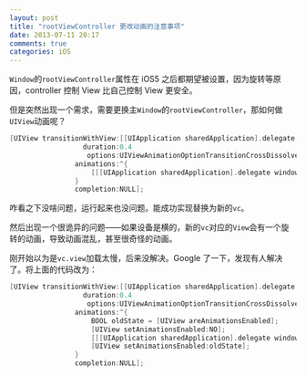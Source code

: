 ```yaml
---
layout: post
title: "rootViewController 更改动画的注意事项"
date: 2013-07-11 20:17
comments: true
categories: iOS
---
```

`Window`的`rootViewController`属性在 iOS5 之后都期望被设置，因为旋转等原因，controller 控制 View 比自己控制 View 更安全。

但是突然出现一个需求，需要更换主`Window`的`rootViewController`，那如何做`UIView`动画呢？

``` objective-c
[UIView transitionWithView:[[UIApplication sharedApplication].delegate window]
                  duration:0.4
                   options:UIViewAnimationOptionTransitionCrossDissolve
                animations:^{
                    [[[UIApplication sharedApplication].delegate window] setRootViewController:vc];
                }
                completion:NULL];
```

咋看之下没啥问题，运行起来也没问题。能成功实现替换为新的`vc`。

然后出现一个很诡异的问题——如果设备是横的，新的`vc`对应的`View`会有一个旋转的动画，导致动画混乱，甚至很奇怪的动画。

刚开始以为是`vc.view`加载太慢，后来没解决。Google 了一下，发现有人解决了。将上面的代码改为：

``` objective-c
[UIView transitionWithView:[[UIApplication sharedApplication].delegate window]
                  duration:0.4
                   options:UIViewAnimationOptionTransitionCrossDissolve
                animations:^{
                    BOOL oldState = [UIView areAnimationsEnabled];
                    [UIView setAnimationsEnabled:NO];
                    [[[UIApplication sharedApplication].delegate window] setRootViewController:vc];
                    [UIView setAnimationsEnabled:oldState];
                }
                completion:NULL];
```